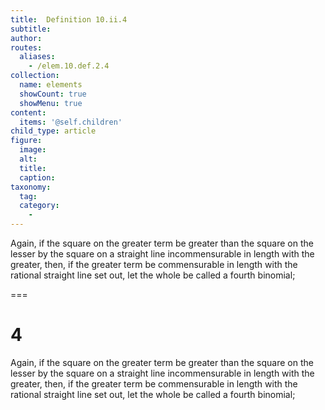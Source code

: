 ```yaml
---
title:  Definition 10.ii.4
subtitle: 
author:
routes:
  aliases:
    - /elem.10.def.2.4
collection:
  name: elements
  showCount: true
  showMenu: true
content:
  items: '@self.children'
child_type: article
figure:
  image:
  alt:
  title:
  caption:
taxonomy:
  tag:
  category:
    - 
---
```


<p>Again, if the square on the greater term be greater than the square on the lesser by the square on a straight line incommensurable in length with the greater, then, if the greater term be commensurable in length with the rational straight line set out, let the whole be called a <hi rend="bold">fourth binomial</hi>;</p>

===

<h1>4</h1>
<p>Again, if the square on the greater term be greater than the square on the lesser by the square on a straight line incommensurable in length with the greater, then, if the greater term be commensurable in length with the rational straight line set out, let the whole be called a <span class="bold">fourth binomial</span>;</p>
